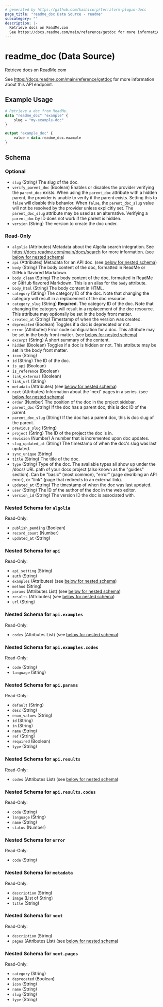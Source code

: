 ```yaml
---
# generated by https://github.com/hashicorp/terraform-plugin-docs
page_title: "readme_doc Data Source - readme"
subcategory: ""
description: |-
  Retrieve docs on ReadMe.com
  See https://docs.readme.com/main/reference/getdoc for more information about this API endpoint.
---
```


# readme_doc (Data Source)

Retrieve docs on ReadMe.com

See <https://docs.readme.com/main/reference/getdoc> for more information about this API endpoint.

## Example Usage

```terraform
# Retrieve a doc from ReadMe.
data "readme_doc" "example" {
    slug = "my-example-doc"
}

output "example_doc" {
    value = data.readme_doc.example
}
```

<!-- schema generated by tfplugindocs -->
## Schema

### Optional

- `slug` (String) The slug of the doc.
- `verify_parent_doc` (Boolean) Enables or disables the provider verifying the `parent_doc` exists. When using the `parent_doc` attribute with a hidden parent, the provider is unable to verify if the parent exists. Setting this to `false` will disable this behavior. When `false`, the `parent_doc_slug` value will not be resolved by the provider unless explicitly set. The `parent_doc_slug` attribute may be used as an alternative. Verifying a `parent_doc` by ID does not work if the parent is hidden.
- `version` (String) The version to create the doc under.

### Read-Only

- `algolia` (Attributes) Metadata about the Algolia search integration. See <https://docs.readme.com/main/docs/search> for more information. (see [below for nested schema](#nestedatt--algolia))
- `api` (Attributes) Metadata for an API doc. (see [below for nested schema](#nestedatt--api))
- `body` (String) The body content of the doc, formatted in ReadMe or GitHub flavored Markdown.
- `body_clean` (String) The body content of the doc, formatted in ReadMe or GitHub flavored Markdown. This is an alias for the `body` attribute.
- `body_html` (String) The body content in HTML.
- `category` (String) The category ID of the doc. Note that changing the category will result in a replacement of the doc resource.
- `category_slug` (String) **Required**. The category ID of the doc. Note that changing the category will result in a replacement of the doc resource. This attribute may optionally be set in the body front matter.
- `created_at` (String) Timestamp of when the version was created.
- `deprecated` (Boolean) Toggles if a doc is deprecated or not.
- `error` (Attributes) Error code configuration for a doc. This attribute may be set in the body front matter. (see [below for nested schema](#nestedatt--error))
- `excerpt` (String) A short summary of the content.
- `hidden` (Boolean) Toggles if a doc is hidden or not. This attribute may be set in the body front matter.
- `icon` (String)
- `id` (String) The ID of the doc.
- `is_api` (Boolean)
- `is_reference` (Boolean)
- `link_external` (Boolean)
- `link_url` (String)
- `metadata` (Attributes) (see [below for nested schema](#nestedatt--metadata))
- `next` (Attributes) Information about the 'next' pages in a series. (see [below for nested schema](#nestedatt--next))
- `order` (Number) The position of the doc in the project sidebar.
- `parent_doc` (String) If the doc has a parent doc, this is doc ID of the parent.
- `parent_doc_slug` (String) If the doc has a parent doc, this is doc slug of the parent.
- `previous_slug` (String)
- `project` (String) The ID of the project the doc is in.
- `revision` (Number) A number that is incremented upon doc updates.
- `slug_updated_at` (String) The timestamp of when the doc's slug was last updated.
- `sync_unique` (String)
- `title` (String) The title of the doc.
- `type` (String) Type of the doc. The available types all show up under the /docs/ URL path of your docs project (also known as the "guides" section). Can be "basic" (most common), "error" (page desribing an API error), or "link" (page that redirects to an external link).
- `updated_at` (String) The timestamp of when the doc was last updated.
- `user` (String) The ID of the author of the doc in the web editor.
- `version_id` (String) The version ID the doc is associated with.

<a id="nestedatt--algolia"></a>
### Nested Schema for `algolia`

Read-Only:

- `publish_pending` (Boolean)
- `record_count` (Number)
- `updated_at` (String)


<a id="nestedatt--api"></a>
### Nested Schema for `api`

Read-Only:

- `api_setting` (String)
- `auth` (String)
- `examples` (Attributes) (see [below for nested schema](#nestedatt--api--examples))
- `method` (String)
- `params` (Attributes List) (see [below for nested schema](#nestedatt--api--params))
- `results` (Attributes) (see [below for nested schema](#nestedatt--api--results))
- `url` (String)

<a id="nestedatt--api--examples"></a>
### Nested Schema for `api.examples`

Read-Only:

- `codes` (Attributes List) (see [below for nested schema](#nestedatt--api--examples--codes))

<a id="nestedatt--api--examples--codes"></a>
### Nested Schema for `api.examples.codes`

Read-Only:

- `code` (String)
- `language` (String)



<a id="nestedatt--api--params"></a>
### Nested Schema for `api.params`

Read-Only:

- `default` (String)
- `desc` (String)
- `enum_values` (String)
- `id` (String)
- `in` (String)
- `name` (String)
- `ref` (String)
- `required` (Boolean)
- `type` (String)


<a id="nestedatt--api--results"></a>
### Nested Schema for `api.results`

Read-Only:

- `codes` (Attributes List) (see [below for nested schema](#nestedatt--api--results--codes))

<a id="nestedatt--api--results--codes"></a>
### Nested Schema for `api.results.codes`

Read-Only:

- `code` (String)
- `language` (String)
- `name` (String)
- `status` (Number)




<a id="nestedatt--error"></a>
### Nested Schema for `error`

Read-Only:

- `code` (String)


<a id="nestedatt--metadata"></a>
### Nested Schema for `metadata`

Read-Only:

- `description` (String)
- `image` (List of String)
- `title` (String)


<a id="nestedatt--next"></a>
### Nested Schema for `next`

Read-Only:

- `description` (String)
- `pages` (Attributes List) (see [below for nested schema](#nestedatt--next--pages))

<a id="nestedatt--next--pages"></a>
### Nested Schema for `next.pages`

Read-Only:

- `category` (String)
- `deprecated` (Boolean)
- `icon` (String)
- `name` (String)
- `slug` (String)
- `type` (String)
